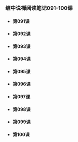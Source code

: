 ### 缠中说禅阅读笔记091-100课

* #### 第091课

* #### 第092课
* #### 第093课
* #### 第094课
* #### 第095课
* #### 第096课
* #### 第097课
* #### 第098课
* #### 第099课
* #### 第100课



